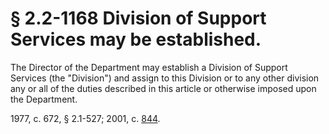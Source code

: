 # § 2.2-1168 Division of Support Services may be established.

<p>The Director of the Department may establish a Division of Support Services (the "Division") and assign to this Division or to any other division any or all of the duties described in this article or otherwise imposed upon the Department.</p><p>1977, c. 672, § 2.1-527; 2001, c. <a href='http://lis.virginia.gov/cgi-bin/legp604.exe?011+ful+CHAP0844'>844</a>.</p>